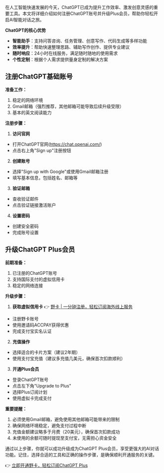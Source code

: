 在人工智能快速发展的今天，ChatGPT已成为提升工作效率、激发创意灵感的重要工具。本文将详细介绍如何注册ChatGPT账号并升级Plus会员，帮助你轻松开启AI智能对话之旅。

**ChatGPT的核心优势**

- **智能助手**：支持问答咨询、任务管理、创意写作、代码生成等多样功能
- **效率提升**：帮助快速整理思路、辅助写作创作、提供专业建议
- **随时响应**：24小时在线服务，满足随时随地的使用需求
- **个性定制**：根据个人需求提供量身定制的解决方案

## 注册ChatGPT基础账号

**准备工作：**
1. 稳定的网络环境
2. Gmail邮箱（强烈推荐，其他邮箱可能导致后续升级受限）
3. 基本的英文阅读能力

**注册步骤：**

1. **访问官网**
- 打开ChatGPT官网(https://chat.openai.com/)
- 点击右上角"Sign up"注册按钮

2. **创建账号**
- 选择"Sign up with Google"或使用Gmail邮箱注册
- 填写基本信息，包括姓名、邮箱等

3. **验证邮箱**
- 查收验证邮件
- 点击验证链接激活账户

4. **设置密码**
- 创建安全密码
- 完成账号设置

## 升级ChatGPT Plus会员

**前期准备：**
1. 已注册的ChatGPT账号
2. 支持国际支付的虚拟信用卡
3. 稳定的网络连接

**升级步骤：**

1. **获取虚拟信用卡**
👉 [野卡 | 一分钟注册，轻松订阅海外线上服务](https://bit.ly/bewildcard)
- 注册野卡账号
- 使用邀请码ACCPAY获得优惠
- 完成支付宝实名认证

2. **充值操作**
- 选择适合的卡片方案（建议2年期）
- 使用支付宝充值（建议多充值几美元，确保首次扣款顺利）

3. **开通Plus会员**
- 登录ChatGPT账号
- 点击左下角"Upgrade to Plus"
- 选择Plus订阅计划
- 使用虚拟卡完成支付

**重要提醒：**

1. 必须使用Gmail邮箱，避免使用其他邮箱可能带来的限制
2. 确保网络环境稳定，避免支付过程中断
3. 充值金额建议略多于月费（20美元），确保首次扣款成功
4. 未使用的余额可随时提现至支付宝，无需担心资金安全

通过以上步骤，你就可以成功升级成为ChatGPT Plus会员，享受更强大的AI对话功能。记住，选择合适的工具和正确的操作步骤，是确保顺利开通服务的关键。

👉 [立即开通野卡，轻松订阅ChatGPT Plus](https://bit.ly/bewildcard)